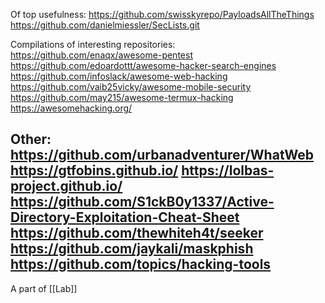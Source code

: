 Of top usefulness:
https://github.com/swisskyrepo/PayloadsAllTheThings
https://github.com/danielmiessler/SecLists.git

Compilations of interesting repositories:
https://github.com/enaqx/awesome-pentest
https://github.com/edoardottt/awesome-hacker-search-engines
https://github.com/infoslack/awesome-web-hacking
https://github.com/vaib25vicky/awesome-mobile-security
https://github.com/may215/awesome-termux-hacking
https://awesomehacking.org/

Other:
https://github.com/urbanadventurer/WhatWeb
https://gtfobins.github.io/
https://lolbas-project.github.io/
https://github.com/S1ckB0y1337/Active-Directory-Exploitation-Cheat-Sheet
https://github.com/thewhiteh4t/seeker
https://github.com/jaykali/maskphish
https://github.com/topics/hacking-tools
---
A part of [[Lab]]